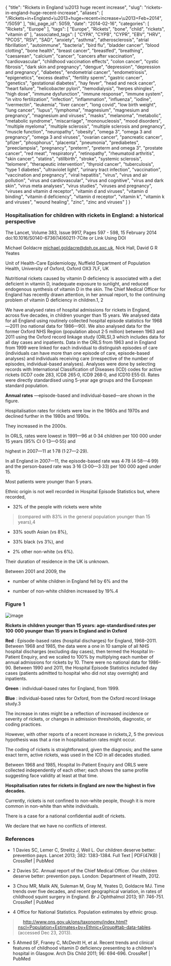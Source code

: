 {
    "title": "Rickets in England \u2013 huge recent increase",
    "slug": "rickets-in-england-huge-recent-increase",
    "aliases": [
        "/Rickets+in+England+\u2013+huge+recent+increase+\u2013+Feb+2014",
        "/5059"
    ],
    "tiki_page_id": 5059,
    "date": "2014-02-16",
    "categories": [
        "Rickets",
        "Europe"
    ],
    "tags": [
        "Europe",
        "Rickets",
        "bone",
        "child",
        "rickets",
        "vitamin d"
    ],
    "associated_tags": [
        "CYPA",
        "CYPB",
        "CYPR",
        "EBV",
        "HRV",
        "PCOS",
        "RSV",
        "SAD",
        "anxiety",
        "asthma",
        "atherosclerosis",
        "atrial fibrillation",
        "autoimmune",
        "bacteria",
        "bird flu",
        "bladder cancer",
        "blood clotting",
        "bone health",
        "breast cancer",
        "breastfed",
        "breathing",
        "caesarean",
        "calcium",
        "cancer",
        "cancers after vaccination",
        "cardiovascular",
        "childhood vaccination effects",
        "colon cancer",
        "cystic fibrosis",
        "dark skin and pregnancy",
        "dengue",
        "depression",
        "depression and pregnancy",
        "diabetes",
        "endometrial cancer",
        "endometriosis",
        "epigenetics",
        "excess deaths",
        "fertility sperm",
        "gastric cancer",
        "genetics",
        "gestational diabetes",
        "hay fever",
        "head and neck cancer",
        "heart failure",
        "helicobacter pylori",
        "hemodialysis",
        "herpes shingles",
        "high dose",
        "immune dysfunction",
        "immune response",
        "immune system",
        "in vitro fertilization",
        "infection",
        "inflammation",
        "influenza",
        "iodine",
        "ivermectin",
        "leukemia",
        "liver cancer",
        "long covid",
        "low birth weight",
        "lung cancer",
        "lupus",
        "lymphoma",
        "magnesium",
        "magnesium and pregnancy",
        "magnesium and viruses",
        "masks",
        "melanoma",
        "metabolic",
        "metabolic syndrome",
        "miscarriage",
        "mononucleosis",
        "mood disorders",
        "multiple myeloma",
        "multiple sclerosis",
        "multiple sclerosis and pregnancy",
        "muscle function",
        "neuropathy",
        "obesity",
        "omega 3",
        "omega 3 and pregnancy",
        "omega 3 and viruses",
        "ovarian cancer",
        "pancreatic cancer",
        "pfizer",
        "phosphorus",
        "placenta",
        "pneumonia",
        "prediabetes",
        "preeclampsia",
        "pregnancy",
        "preterm",
        "preterm and omega 3",
        "prostate cancer",
        "red meat",
        "respiratory",
        "retinopathy",
        "rheumatoid arthritis",
        "skin cancer",
        "statins",
        "stillbirth",
        "stroke",
        "systemic sclerosis",
        "telomere",
        "therapeutic intervention",
        "thyroid cancer",
        "tuberculosis",
        "type 1 diabetes",
        "ultraviolet light",
        "urinary tract infection",
        "vaccination",
        "vaccination and pregnancy",
        "viral hepatitis",
        "virus",
        "virus and air pollution",
        "virus and cardiovascular",
        "virus and cognitive",
        "virus and dark skin",
        "virus meta analyses",
        "virus studies",
        "viruses and pregnancy",
        "viruses and vitamin d receptor",
        "vitamin d and viruses",
        "vitamin d binding",
        "vitamin d deficiency",
        "vitamin d receptor",
        "vitamin k",
        "vitamin k and viruses",
        "wound healing",
        "zinc",
        "zinc and viruses"
    ]
}


### Hospitalisation for children with rickets in England: a historical perspective

The Lancet, Volume 383, Issue 9917, Pages 597 - 598, 15 February 2014  doi:10.1016/S0140-6736(14)60211-7Cite or Link Using DOI

Michael Goldacre michael.goldacre@dph.ox.axc.uk, Nick Hall, David G R Yeates 

Unit of Health-Care Epidemiology, Nuffield Department of Population Health, University of Oxford, Oxford OX3 7LF, UK

Nutritional rickets caused by vitamin D deficiency is associated with a diet deficient in vitamin D, inadequate exposure to sunlight, and reduced endogenous synthesis of vitamin D in the skin. The Chief Medical Officer for England has recently drawn attention, in her annual report, to the continuing problem of vitamin D deficiency in children.1, 2

We have analysed rates of hospital admissions for rickets in England, across five decades, in children younger than 15 years. We analysed data for all England using routinely collected hospital episode statistics for 1968—2011 (no national data for 1986—90). We also analysed data for the former Oxford NHS Region (population about 2·5 million) between 1963 and 2011 using the Oxford record linkage study (ORLS),3 which includes data for all day cases and inpatients. Data in the ORLS from 1963 and in England from 1999 were linked for each individual to distinguish episodes of care (individuals can have more than one episode of care, episode-based analyses) and individuals receiving care (irrespective of the number of episodes, individual-based analyses). Analyses were done by selecting records with International Classification of Diseases (ICD) codes for active rickets (ICD7 code 283, ICD8 265·0, ICD9 268·0, and ICD10 E55·0). Rates were directly standardised using 5-year age groups and the European standard population.

 **Annual rates** —episode-based and individual-based—are shown in the figure. 

Hospitalisation rates for rickets were low in the 1960s and 1970s and declined further in the 1980s and 1990s. 

They increased in the 2000s. 

In ORLS, rates were lowest in 1991—96 at 0·34 children per 100 000 under 15 years (95% CI 0·13—0·55) and 

highest in 2007—11 at 1·78 (1·27—2·29). 

In all England in 2007—11, the episode-based rate was 4·78 (4·58—4·99) and the person-based rate was 3·16 (3·00—3·33) per 100 000 aged under 15. 

Most patients were younger than 5 years. 

Ethnic origin is not well recorded in Hospital Episode Statistics but, where recorded, 

* 32% of the people with rickets were white 

> (compared with 83% in the general population younger than 15 years),4 

* 33% south Asian (vs 8%), 

* 33% black (vs 3%), and 

* 2% other non-white (vs 6%). 

Their duration of residence in the UK is unknown. 

Between 2001 and 2009, the 

* number of white children in England fell by 6% and the 

* number of non-white children increased by 19%.4

### Figure 1

<img src="https://d378j1rmrlek7x.cloudfront.net/attachments/jpeg/england-ricksts.jpg" alt="image">

 **Rickets in children younger than 15 years: age-standardised rates per 100 000 younger than 15 years in England and in Oxford** 

 **Red** : Episode-based rates (hospital discharges) for England, 1968–2011. Between 1968 and 1985, the data were a one in 10 sample of all NHS hospital discharges (excluding day cases), then termed the Hospital In-Patient Enquiry, and we scaled to 100% by multiplying each number of annual admissions for rickets by 10. There were no national data for 1986–90. Between 1990 and 2011, the Hospital Episode Statistics included day cases (patients admitted to hospital who did not stay overnight) and inpatients. 

 **Green** : individual-based rates for England, from 1999. 

 **Blue** : individual-based rates for Oxford, from the Oxford record linkage study.3

The increase in rates might be a reflection of increased incidence or severity of rickets, or changes in admission thresholds, diagnostic, or coding practices. 

However, with other reports of a recent increase in rickets,2, 5 the previous hypothesis was that a rise in hospitalisation rates might occur. 

The coding of rickets is straightforward, given the diagnosis; and the same exact term, active rickets, was used in the ICD in all decades studied. 

Between 1968 and 1985, Hospital In-Patient Enquiry and ORLS were collected independently of each other; each shows the same profile suggesting face validity at least at that time.

 **Hospitalisation rates for rickets in England are now the highest in five decades.** 

Currently, rickets is not confined to non-white people, though it is more common in non-white than white individuals. 

There is a case for a national confidential audit of rickets.

We declare that we have no conflicts of interest.

### References

* 1 Davies SC, Lemer C, Strelitz J, Weil L. Our children deserve better: prevention pays. Lancet 2013; 382: 1383-1384. Full Text | PDF(47KB) | CrossRef | PubMed

* 2 Davies SC. Annual report of the Chief Medical Officer. Our children deserve better: prevention pays. London: Department of Health, 2012.

* 3 Chou MR, Malik AN, Suleman M, Gray M, Yeates D, Goldacre MJ. Time trends over five decades, and recent geographical variation, in rates of childhood squint surgery in England. Br J Ophthalmol 2013; 97: 746-751. CrossRef | PubMed

* 4 Office for National Statistics. Population estimates by ethnic group. 

> &nbsp; &nbsp; http://www.ons.gov.uk/ons/taxonomy/index.html?nscl=Population+Estimates+by+Ethnic+Group#tab-data-tables. (accessed Dec 23, 2013).

* 5 Ahmed SF, Franey C, McDevitt H, et al. Recent trends and clinical features of childhood vitamin D deficiency presenting to a children's hospital in Glasgow. Arch Dis Child 2011; 96: 694-696. CrossRef | PubMed